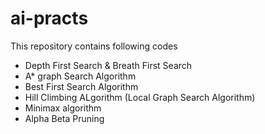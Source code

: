 # ai-practs
This repository contains following codes
- Depth First Search & Breath First Search
- A* graph Search Algorithm
- Best First Search Algorithm
- Hill Climbing ALgorithm (Local Graph Search Algorithm)
- Minimax algorithm
- Alpha Beta Pruning

